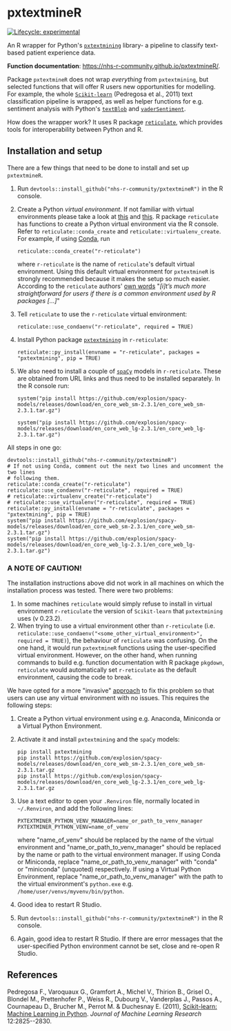 # pxtextmineR

<!-- badges: start -->
[![Lifecycle: experimental](https://img.shields.io/badge/lifecycle-experimental-orange.svg)](https://lifecycle.r-lib.org/articles/stages.html#experimental)
<!-- badges: end -->

An R wrapper for Python's [`pxtextmining`](https://pypi.org/project/pxtextmining/) 
library- a pipeline to classify text-based patient experience data.

**Function documentation**: https://nhs-r-community.github.io/pxtextmineR/.

Package `pxtextmineR` does not wrap _everything_ from `pxtextmining`, but 
selected functions that will offer R users new opportunities for modelling. For 
example, the whole [`Scikit-learn`](https://scikit-learn.org/stable/index.html) 
(Pedregosa et al., 2011) text classification pipeline is wrapped, as 
well as helper functions for e.g. sentiment analysis with Python's 
[`textBlob`](https://textblob.readthedocs.io/en/dev/) and
[`vaderSentiment`](https://pypi.org/project/vaderSentiment/).

How does the wrapper work? It uses R package [`reticulate`](https://rstudio.github.io/reticulate/),
which provides tools for interoperability between Python and R.

## Installation and setup
There are a few things that need to be done to install and set up `pxtextmineR`.

1. Run `devtools::install_github("nhs-r-community/pxtextmineR")` in the R 
   console.
1. Create a Python _virtual environment_. If not familiar with virtual 
   environments please take a look at [this](https://docs.python.org/3/tutorial/venv.html) 
   and [this](https://virtualenv.pypa.io/en/stable/). R package `reticulate` has 
   functions to create a Python virtual environment via the R console. Refer to 
   `reticulate::conda_create` and `reticulate::virtualenv_create`. For example, 
   if using [Conda](https://docs.conda.io/en/latest/index.html#), run 
  
   `reticulate::conda_create("r-reticulate")`
  
   where `r-reticulate` is the name of `reticulate`'s default virtual environment.
   Using this default virtual environment for `pxtextmineR` is strongly 
   recommended because it makes the setup so much easier. According to the 
   `reticulate` authors' [own words](https://rstudio.github.io/reticulate/articles/package.html)
   "_[i]t’s much more straightforward for users if there is a common environment 
   used by R packages [...]_"
1. Tell `reticulate` to use the `r-reticulate` virtual environment:
  
   `reticulate::use_condaenv("r-reticulate", required = TRUE)`
1. Install Python package [`pxtextmining`](https://pypi.org/project/pxtextmining/) 
   in `r-reticulate`:
  
   `reticulate::py_install(envname = "r-reticulate", packages = "pxtextmining", pip = TRUE)`
1. We also need to install a couple of 
   [`spaCy`](https://github.com/explosion/spacy-models) models in `r-reticulate`. 
   These are obtained from URL links and thus need to be installed separately. 
   In the R console run:
   
   ```
   system("pip install https://github.com/explosion/spacy-models/releases/download/en_core_web_sm-2.3.1/en_core_web_sm-2.3.1.tar.gz")
   
   system("pip install https://github.com/explosion/spacy-models/releases/download/en_core_web_lg-2.3.1/en_core_web_lg-2.3.1.tar.gz")
   ```

All steps in one go:

```
devtools::install_github("nhs-r-community/pxtextmineR")
# If not using Conda, comment out the next two lines and uncomment the two lines 
# following them.
reticulate::conda_create("r-reticulate")
reticulate::use_condaenv("r-reticulate", required = TRUE)
# reticulate::virtualenv_create("r-reticulate")
# reticulate::use_virtualenv("r-reticulate", required = TRUE)
reticulate::py_install(envname = "r-reticulate", packages = "pxtextmining", pip = TRUE)
system("pip install https://github.com/explosion/spacy-models/releases/download/en_core_web_sm-2.3.1/en_core_web_sm-2.3.1.tar.gz")
system("pip install https://github.com/explosion/spacy-models/releases/download/en_core_web_lg-2.3.1/en_core_web_lg-2.3.1.tar.gz")

```

### A NOTE OF CAUTION!
The installation instructions above did not work in all machines on which the 
installation process was tested. There were two problems:

1. In some machines `reticulate` would simply 
   refuse to install in virtual environment `r-reticulate` the version of 
`Scikit-learn` that `pxtextmining` uses (v 0.23.2).
1. When trying to use a virtual environment other than `r-reticulate` (i.e.    `reticulate::use_condaenv("<some_other_virtual_environment>", required = TRUE)`),
   the behaviour of `reticulate` was confusing. On the one hand, it would run 
   `pxtextmineR` functions using the user-specified virtual environment. However, 
   on the other hand, when running commands to build e.g. function documentation 
   with R package `pkgdown`, `reticulate` would automatically set `r-reticulate` as 
   the default environment, causing the code to break.

We have opted for a more "invasive" [approach](https://github.com/nhs-r-community/pxtextmineR/commit/44fdce8ddf0a53f57d57936f78b4a477484d2ba0) to fix this problem so that users can use any virtual environment 
with no issues. This requires the following steps:

1. Create a Python virtual environment using e.g. Anaconda, Miniconda or a 
   Virtual Python Environment.
1. Activate it and install `pxtextmining` and the `spaCy` models:
   ```
   pip install pxtextmining
   pip install https://github.com/explosion/spacy-models/releases/download/en_core_web_sm-2.3.1/en_core_web_sm-2.3.1.tar.gz
   pip install https://github.com/explosion/spacy-models/releases/download/en_core_web_lg-2.3.1/en_core_web_lg-2.3.1.tar.gz

   ```
1. Use a text editor to open your `.Renviron` file, normally located in 
   `~/.Renviron`, and add the following lines:

    ```
    PXTEXTMINER_PYTHON_VENV_MANAGER=name_or_path_to_venv_manager
    PXTEXTMINER_PYTHON_VENV=name_of_venv
    ```
 
    where "name_of_venv" should be replaced by the name of the virtual 
    environment and "name_or_path_to_venv_manager" should be replaced by the 
    name or path to the virtual environment manager. If using Conda or Miniconda, 
    replace "name_or_path_to_venv_manager" with "conda" or "miniconda" 
    (unquoted) respectively. If  using a Virtual Python Environment, replace 
    "name_or_path_to_venv_manager" with the path to the virtual environment's 
    `python.exe` e.g. `/home/user/venvs/myvenv/bin/python`.
1. Good idea to restart R Studio.
1. Run `devtools::install_github("nhs-r-community/pxtextmineR")` in the R 
   console.
1. Again, good idea to restart R Studio. If there are error messages that the 
   user-specified Python environment cannot be set, close and re-open R Studio.
   
## References
Pedregosa F., Varoquaux G., Gramfort A., Michel V., Thirion B., Grisel O., 
Blondel M., Prettenhofer P., Weiss R., Dubourg V., Vanderplas J., Passos A., 
Cournapeau D., Brucher M., Perrot M. & Duchesnay E. (2011), 
[Scikit-learn: Machine Learning in Python](https://jmlr.csail.mit.edu/papers/v12/pedregosa11a.html). 
_Journal of Machine Learning Research_ 12:2825--2830.
